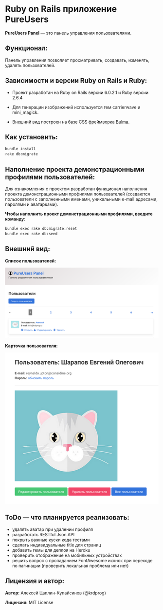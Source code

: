# Ruby on Rails приложение PureUsers

**PureUsers Panel** &mdash; это панель управления пользователями.

## Функционал:

Панель управления позволяет просматривать, создавать, изменять, удалять пользователей.

## Зависимости и версии Ruby on Rails и Ruby:

- Проект разработан на Ruby on Rails версии 6.0.2.1 и Ruby версии 2.6.4

- Для генерации изображений используется гем carrierwave и mini_magick.

- Внешний вид построен на базе CSS фреймворка [Bulma](https://bulma.io/).

## Как установить:

```bash
bundle install
rake db:migrate
```

## Наполнение проекта демонстрационными профилями пользователей:

Для ознакомления с проектом разработан функционал наполнения проекта демонстрационными профилями пользователей (создаются пользователи с заполненными именами, уникальными e-mail адресами, паролями и аватарками).

**Чтобы наполнить проект демонстрационными профилями, введите команду:**

```bash
bundle exec rake db:migrate:reset
bundle exec rake db:seed
```

## Внешний вид:

**Список пользователей:**

![список пользователей](readme/readme_01.png)

**Карточка пользователя:**

![карточка пользователя](readme/readme_02.png)

## ToDo &mdash; что планируется реализовать:

- удалять аватар при удалении профиля
- разработать RESTful Json API
- покрыть важные куски кода тестами
- сделать индивидуальные title для страниц
- добавить гемы для деплоя на Heroku
- проверить отображение на мобильных устройствах
- решить вопрос с пропаданием FontAwesome иконок при переходе по пагинации (проверить локальная проблема или нет)


## Лицензия и автор:

**Автор:** Алексей Цаплин-Купайсинов (@krdprog)

**Лицензия:** MIT License